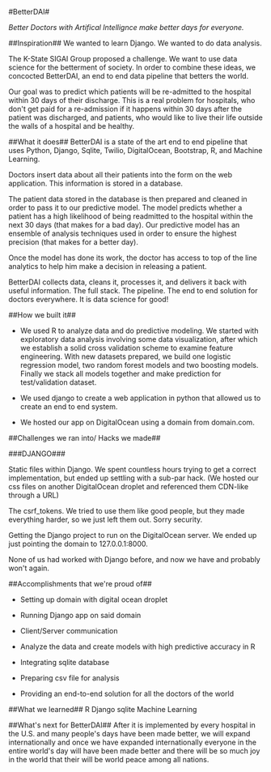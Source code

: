 #BetterDAI#

*Better Doctors with Artifical Intellignce make better days for everyone.*

##Inspiration##
We wanted to learn Django. We wanted to do data analysis.

The K-State SIGAI Group proposed a challenge. We want to use data science for the betterment of society. In order to combine these ideas, we concocted BetterDAI, an end to end data pipeline that betters the world.

Our goal was to predict which patients will be re-admitted to the hospital within 30 days of their discharge. This is a real problem for hospitals, who don't get paid for a re-admission if it happens within 30 days after the patient was discharged, and patients, who would like to live their life outside the walls of a hospital and be healthy.

##What it does##
BetterDAI is a state of the art end to end pipeline that uses Python, Django, Sqlite, Twilio, DigitalOcean, Bootstrap, R, and Machine Learning.

Doctors insert data about all their patients into the form on the web application. This information is stored in a database.

The patient data stored in the database is then prepared and cleaned in order to pass it to our predictive model. The model predicts whether a patient has a high likelihood of being readmitted to the hospital within the next 30 days (that makes for a bad day). Our predictive model has an ensemble of analysis techniques used in order to ensure the highest precision (that makes for a better day).

Once the model has done its work, the doctor has access to top of the line analytics to help him make a decision in releasing a patient.

BetterDAI collects data, cleans it, processes it, and delivers it back with useful information. The full stack. The pipeline. The end to end solution for doctors everywhere. It is data science for good!

##How we built it##

* We used R to analyze data and do predictive modeling. We started with exploratory data analysis involving some data visualization, after which we establish a solid cross validation scheme to examine feature engineering. With new datasets prepared, we build one logistic regression model, two random forest models and two boosting models. Finally we stack all models together and make prediction for test/validation dataset.  

* We used django to create a web application in python that allowed us to create an end to end system.

* We hosted our app on DigitalOcean using a domain from domain.com.

##Challenges we ran into/ Hacks we made##

###DJANGO###

Static files within Django. We spent countless hours trying to get a correct implementation, but ended up settling with a sub-par hack. (We hosted our css files on another DigitalOcean droplet and referenced them CDN-like through a URL)

The csrf_tokens. We tried to use them like good people, but they made everything harder, so we just left them out. Sorry security.

Getting the Django project to run on the DigitalOcean server. We ended up just pointing the domain to 127.0.0.1:8000.

None of us had worked with Django before, and now we have and probably won't again.

##Accomplishments that we're proud of##

* Setting up domain with digital ocean droplet

* Running Django app on said domain

* Client/Server communication

* Analyze the data and create models with high predictive accuracy in R

* Integrating sqlite database

* Preparing csv file for analysis

* Providing an end-to-end solution for all the doctors of the world

##What we learned##
R Django sqlite Machine Learning

##What's next for BetterDAI##
After it is implemented by every hospital in the U.S. and many people's days have been made better, we will expand internationally and once we have expanded internationally everyone in the entire world's day will have been made better and there will be so much joy in the world that their will be world peace among all nations.
